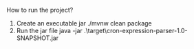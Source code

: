 How to run the project?

1. Create an executable jar
 ./mvnw clean package
2. Run the jar file
  java -jar .\target\cron-expression-parser-1.0-SNAPSHOT.jar